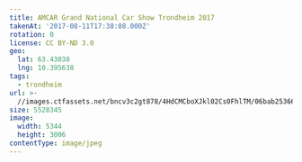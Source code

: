 ```yaml
---
title: AMCAR Grand National Car Show Trondheim 2017
takenAt: '2017-08-11T17:38:08.000Z'
rotation: 0
license: CC BY-ND 3.0
geo:
  lat: 63.43038
  lng: 10.395638
tags:
  - trondheim
url: >-
  //images.ctfassets.net/bncv3c2gt878/4HdCMCboXJkl02Cs0FhlTM/06bab253660216adc4e7cb44fd84c7c4/amcar-grand-national-car-show-trondheim-2017_36461877916_o
size: 5528345
image:
  width: 5344
  height: 3006
contentType: image/jpeg
---
```


